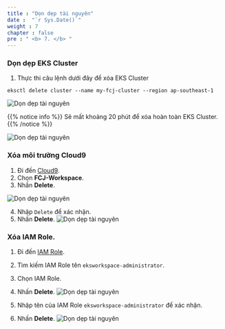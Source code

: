 ```yaml
---
title : "Dọn dẹp tài nguyên"
date :  "`r Sys.Date()`" 
weight : 7 
chapter : false
pre : " <b> 7. </b> "
---
```


### Dọn dẹp EKS Cluster
1. Thực thi câu lệnh dưới đây để xóa EKS Cluster
```
eksctl delete cluster --name my-fcj-cluster --region ap-southeast-1
```

![Dọn dẹp tài nguyên](../../images/7.cleanup/7.1.cleanup.png?pc=90pt)

{{% notice info %}}
Sẽ mất khoảng 20 phút để xóa hoàn toàn EKS Cluster.
{{% /notice %}}

![Dọn dẹp tài nguyên](../../images/7.cleanup/7.2.cleanup.png?pc=90pt)

### Xóa môi trường Cloud9
1. Đi đến [Cloud9](https://ap-southeast-1.console.aws.amazon.com/cloud9control/home?region=ap-southeast-1#/).
2. Chọn **FCJ-Workspace**.
3. Nhấn **Delete**.

![Dọn dẹp tài nguyên](../../images/7.cleanup/7.3.cleanup.png?pc=90pt)

4. Nhập ```Delete``` để xác nhận.
5. Nhấn **Delete**.
![Dọn dẹp tài nguyên](../../images/7.cleanup/7.4.cleanup.png?pc=90pt)


### Xóa IAM Role.
1. Đi đến [IAM Role](https://us-east-1.console.aws.amazon.com/iam/home?region=ap-southeast-1#/roles).
2. Tìm kiếm IAM Role tên ```eksworkspace-administrator```.
3. Chọn IAM Role.
4. Nhấn **Delete**.
![Dọn dẹp tài nguyên](../../images/7.cleanup/7.5.cleanup.png?pc=90pt)

5. Nhập tên của IAM Role ```eksworkspace-administrator``` để xác nhận.
6. Nhấn **Delete**.
![Dọn dẹp tài nguyên](../../images/7.cleanup/7.6.cleanup.png?pc=90pt)